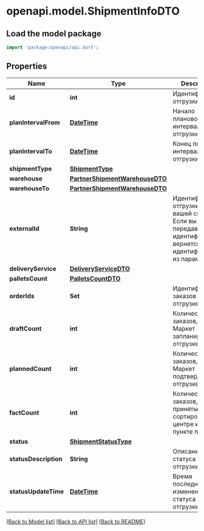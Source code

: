 # openapi.model.ShipmentInfoDTO

## Load the model package
```dart
import 'package:openapi/api.dart';
```

## Properties
Name | Type | Description | Notes
------------ | ------------- | ------------- | -------------
**id** | **int** | Идентификатор отгрузки. | [optional] 
**planIntervalFrom** | [**DateTime**](DateTime.md) | Начало планового интервала отгрузки. | [optional] 
**planIntervalTo** | [**DateTime**](DateTime.md) | Конец планового интервала отгрузки. | [optional] 
**shipmentType** | [**ShipmentType**](ShipmentType.md) |  | [optional] 
**warehouse** | [**PartnerShipmentWarehouseDTO**](PartnerShipmentWarehouseDTO.md) |  | [optional] 
**warehouseTo** | [**PartnerShipmentWarehouseDTO**](PartnerShipmentWarehouseDTO.md) |  | [optional] 
**externalId** | **String** | Идентификатор отгрузки в вашей системе. Если вы еще не передавали идентификатор, вернется идентификатор из параметра `id`. | [optional] 
**deliveryService** | [**DeliveryServiceDTO**](DeliveryServiceDTO.md) |  | [optional] 
**palletsCount** | [**PalletsCountDTO**](PalletsCountDTO.md) |  | [optional] 
**orderIds** | **Set<int>** | Идентификаторы заказов в отгрузке. | [default to const {}]
**draftCount** | **int** | Количество заказов, которое Маркет запланировал к отгрузке. | [optional] 
**plannedCount** | **int** | Количество заказов, которое Маркет подтвердил к отгрузке. | [optional] 
**factCount** | **int** | Количество заказов, принятых в сортировочном центре или пункте приема. | [optional] 
**status** | [**ShipmentStatusType**](ShipmentStatusType.md) |  | [optional] 
**statusDescription** | **String** | Описание статуса отгрузки. | [optional] 
**statusUpdateTime** | [**DateTime**](DateTime.md) | Время последнего изменения статуса отгрузки. | [optional] 

[[Back to Model list]](../README.md#documentation-for-models) [[Back to API list]](../README.md#documentation-for-api-endpoints) [[Back to README]](../README.md)


